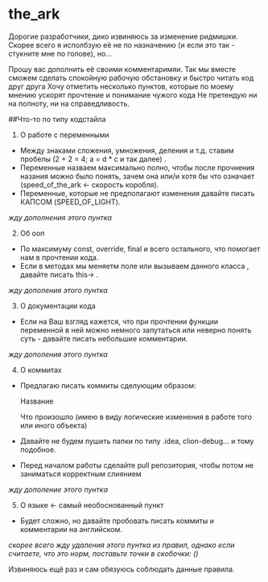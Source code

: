# the_ark
Дорогие разработчики, дико извиняюсь за изменение ридмишки. Скорее всего я исполбзую её не по назначению (и если это так - стукните мне по голове), но...

Прошу вас дополнить её своими комментаримяи.
Так мы вместе сможем сделать спокойную рабочую обстановку и быстро читать код друг друга
Хочу отметить несколько пунктов, которые по моему мнению ускорят прочтение и понимание чужого кода
Не претендую ни на полноту, ни на справедливость.

##Что-то по типу кодстайла
1) О работе с переменными
- Между знаками сложения, умножения, деления и т.д. ставим пробелы
	(2 + 2 = 4; a = d * c и так далее) .
- Переменные назваем максимально полно, чтобы после прочнения назания можно было понять, зачем она
или/и хотя бы что означает
	(speed_of_the_ark <- скорость коробля).
- Переменные, которые не предполагают изменения давайте писать КАПСОМ
	(SPEED_OF_LIGHT).
	
*жду дополнения этого пунтка*

2) Об ооп
- По максимуму const, override, final и всего остального, что помогает нам в прочтении кода.
- Если в методах мы меняетм поле или вызываем данного класса , давайте писать this-> .

*жду дополения этого пунтка*

3) О документации кода
- Если на Ваш взгляд кажется, что при прочтении функции переменной в ней можно немного запутаться или неверно понять суть - давайте писать небольшие комментарии.

*жду дополения этого пунтка*

4) О коммитах
- Предлагаю писать коммиты сделующим образом:

	Название
	
	Что произошло (имею в виду логические изменения в работе того или иного объекта)
	
- Давайте не будем пушить папки по типу .idea, clion-debug... и тому подобное.
- Перед началом работы сделайте pull репозитория, чтобы потом не заниматься корректным слиянием 

*жду дополение этого пунтка*

5) О языке <- самый необоснованный пункт
- Будет сложно, но давайте пробовать писать коммиты и комментарии на английском.

*скорее всего жду удаления этого пунтка из правил, однако если считаете, что это норм, поставьте точки в скобочки: ()*

Извиняюсь ещё раз и сам обязуюсь соблюдать данные правила.
